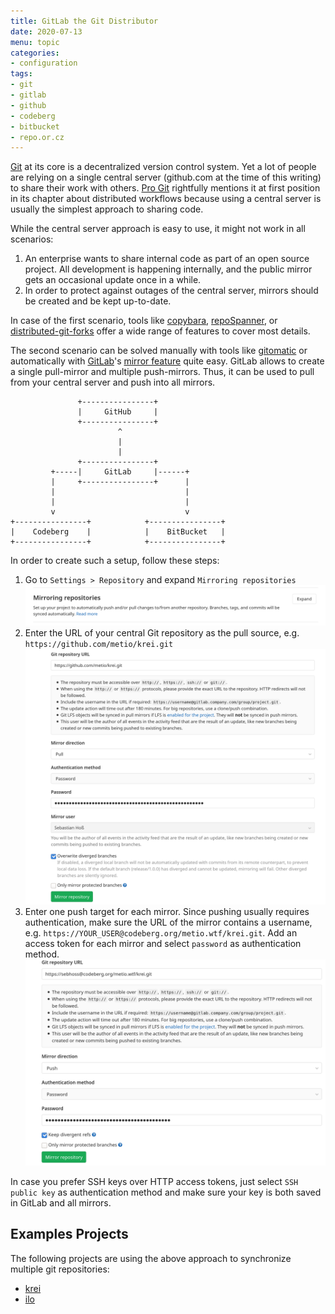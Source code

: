 ```yaml
---
title: GitLab the Git Distributor
date: 2020-07-13
menu: topic
categories:
- configuration
tags:
- git
- gitlab
- github
- codeberg
- bitbucket
- repo.or.cz
---
```


[Git](https://git-scm.com/) at its core is a decentralized version control system. Yet a lot of people are relying on a single central server (github.com at the time of this writing) to share their work with others. [Pro Git](https://git-scm.com/book/en/v2/Distributed-Git-Distributed-Workflows) rightfully mentions it at first position in its chapter about distributed workflows because using a central server is usually the simplest approach to sharing code.

While the central server approach is easy to use, it might not work in all scenarios:

1. An enterprise wants to share internal code as part of an open source project. All development is happening internally, and the public mirror gets an occasional update once in a while.
2. In order to protect against outages of the central server, mirrors should be created and be kept up-to-date.

In case of the first scenario, tools like [copybara](https://github.com/google/copybara), [repoSpanner](https://github.com/repoSpanner/repoSpanner), or [distributed-git-forks](https://github.com/google/distributed-git-forks) offer a wide range of features to cover most details.

The second scenario can be solved manually with tools like [gitomatic](https://github.com/muesli/gitomatic) or automatically with [GitLab](https://gitlab.com)'s [mirror feature](https://docs.gitlab.com/ee/user/project/repository/repository_mirroring.html) quite easy. GitLab allows to create a single pull-mirror and multiple push-mirrors. Thus, it can be used to pull from your central server and push into all mirrors.

```
               +----------------+               
               |     GitHub     |               
               +----------------+               
                        ^                       
                        |                       
                        |                       
               +----------------+               
         +-----|     GitLab     |------+        
         |     +----------------+      |        
         |                             |        
         |                             |        
         v                             v        
+----------------+            +----------------+
|    Codeberg    |            |    BitBucket   |
+----------------+            +----------------+
```

In order to create such a setup, follow these steps:

1. Go to `Settings > Repository` and expand `Mirroring repositories`
   ![Code Flow](/images/gitlab-mirror-settings.png)
2. Enter the URL of your central Git repository as the pull source, e.g. `https://github.com/metio/krei.git`
   ![Code Flow](/images/gitlab-pull-mirror.png)
3. Enter one push target for each mirror. Since pushing usually requires authentication, make sure the URL of the mirror contains a username, e.g. `https://YOUR_USER@codeberg.org/metio.wtf/krei.git`. Add an access token for each mirror and select `password` as authentication method.
   ![Code Flow](/images/gitlab-push-mirror.png)

In case you prefer SSH keys over HTTP access tokens, just select `SSH public key` as authentication method and make sure your key is both saved in GitLab and all mirrors.

## Examples Projects

The following projects are using the above approach to synchronize multiple git repositories:

- [krei](https://github.com/metio/krei)
- [ilo](https://github.com/metio/ilo)
